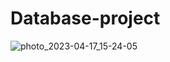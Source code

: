 # Database-project

![photo_2023-04-17_15-24-05](https://user-images.githubusercontent.com/98240581/232482401-8dce3cb5-9244-4750-973c-a8a6dc4fb780.jpg)
